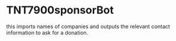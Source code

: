 # TNT7900sponsorBot
 this imports names of companies and outputs the relevant contact information to ask for a donation.
